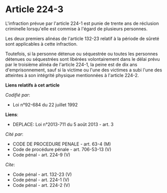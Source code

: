 # Article 224-3

L'infraction prévue par l'article 224-1 est punie de trente ans de réclusion criminelle lorsqu'elle est commise à l'égard de
plusieurs personnes. 

Les deux premiers alinéas de l'article 132-23 relatif à la période de sûreté sont applicables à cette infraction. 

Toutefois, si la personne détenue ou séquestrée ou toutes les personnes détenues ou séquestrées sont libérées volontairement
dans le délai prévu par le troisième alinéa de l'article 224-1, la peine est de dix ans d'emprisonnement, sauf si la victime
ou l'une des victimes a subi l'une des atteintes à son intégrité physique mentionnées à l'article 224-2.

**Liens relatifs à cet article**

_Codifié par_:

  - Loi n°92-684 du 22 juillet 1992

**Liens**:

  - DEPLACE: Loi n°2013-711 du 5 août 2013 - art. 3

_Cité par_:

  - CODE DE PROCEDURE PENALE - art. 63-4 (M)
  - Code de procédure pénale - art. 706-53-13 (V)
  - Code pénal - art. 224-9 (V)

_Cite_:

  - Code pénal - art. 132-23 (V)
  - Code pénal - art. 224-1 (V)
  - Code pénal - art. 224-2 (V)
